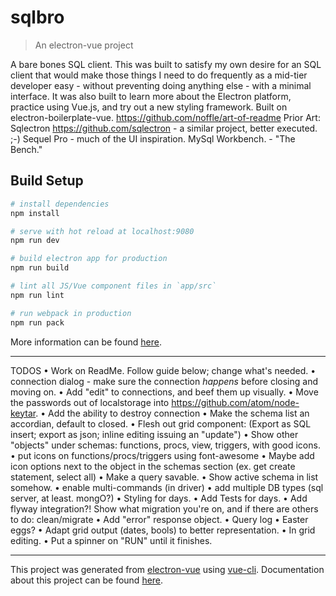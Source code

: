 # sqlbro

> An electron-vue project

A bare bones SQL client.
This was built to satisfy my own desire for an SQL client that would make those things I need to do frequently as a mid-tier developer easy - without preventing doing anything else - with a minimal interface. It was also built to learn more about the Electron platform, practice using Vue.js, and try out a new styling framework.
Built on electron-boilerplate-vue.
https://github.com/noffle/art-of-readme
Prior Art: Sqlectron https://github.com/sqlectron - a similar project, better executed. ;-) Sequel Pro - much of the UI inspiration. MySql Workbench. - "The Bench."


## Build Setup

``` bash
# install dependencies
npm install

# serve with hot reload at localhost:9080
npm run dev

# build electron app for production
npm run build

# lint all JS/Vue component files in `app/src`
npm run lint

# run webpack in production
npm run pack
```
More information can be found [here](https://simulatedgreg.gitbooks.io/electron-vue/content/docs/npm_scripts.html).

---


TODOS
• Work on ReadMe. Follow guide below; change what's needed.
• connection dialog  - make sure the connection *happens* before closing and moving on.
• Add "edit" to connections, and beef them up visually.
• Move the passwords out of localstorage into https://github.com/atom/node-keytar.
• Add the ability to destroy connection
• Make the schema list an accordian, default to closed.
• Flesh out grid component: (Export as SQL insert; export as json; inline editing issuing an "update")
• Show other "objects" under schemas: functions, procs, view, triggers, with good icons.
• put icons on functions/procs/triggers using font-awesome
• Maybe add icon options next to the object in the schemas section (ex. get create statement, select all)
• Make a query savable.
• Show active schema in list somehow.
• enable multi-commands (in driver)
• add multiple DB types (sql server, at least. mongO?)
• Styling for days.
• Add Tests for days.
• Add flyway integration?! Show what migration you're on, and if there are others to do: clean/migrate
• Add "error" response object.
• Query log
• Easter eggs?
• Adapt grid output (dates, bools) to better representation.
• In grid editing.
• Put a spinner on "RUN" until it finishes.

---
This project was generated from [electron-vue](https://github.com/SimulatedGREG/electron-vue) using [vue-cli](https://github.com/vuejs/vue-cli). Documentation about this project can be found [here](https://simulatedgreg.gitbooks.io/electron-vue/content/index.html).
